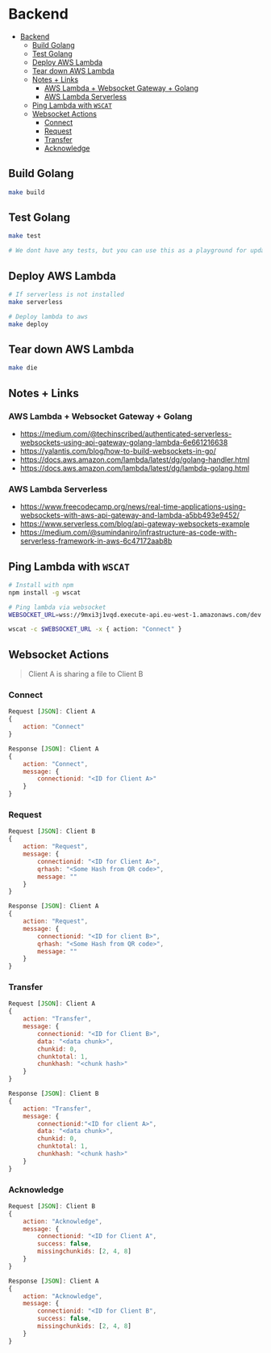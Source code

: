 # Backend

- [Backend](#backend)
  - [Build Golang](#build-golang)
  - [Test Golang](#test-golang)
  - [Deploy AWS Lambda](#deploy-aws-lambda)
  - [Tear down AWS Lambda](#tear-down-aws-lambda)
  - [Notes + Links](#notes--links)
    - [AWS Lambda + Websocket Gateway + Golang](#aws-lambda--websocket-gateway--golang)
    - [AWS Lambda Serverless](#aws-lambda-serverless)
  - [Ping Lambda with `WSCAT`](#ping-lambda-with-wscat)
  - [Websocket Actions](#websocket-actions)
    - [Connect](#connect)
    - [Request](#request)
    - [Transfer](#transfer)
    - [Acknowledge](#acknowledge)
  
## Build Golang

```bash
make build
```

## Test Golang

```bash
make test

# We dont have any tests, but you can use this as a playground for updates
```

## Deploy AWS Lambda

```bash
# If serverless is not installed
make serverless

# Deploy lambda to aws
make deploy
```

## Tear down AWS Lambda

```bash
make die
```

## Notes + Links

### AWS Lambda + Websocket Gateway + Golang

- <https://medium.com/@techinscribed/authenticated-serverless-websockets-using-api-gateway-golang-lambda-6e661216638>
- <https://yalantis.com/blog/how-to-build-websockets-in-go/>
- <https://docs.aws.amazon.com/lambda/latest/dg/golang-handler.html>
- <https://docs.aws.amazon.com/lambda/latest/dg/lambda-golang.html>

### AWS Lambda Serverless

- <https://www.freecodecamp.org/news/real-time-applications-using-websockets-with-aws-api-gateway-and-lambda-a5bb493e9452/>
- <https://www.serverless.com/blog/api-gateway-websockets-example>
- <https://medium.com/@sumindaniro/infrastructure-as-code-with-serverless-framework-in-aws-6c47172aab8b>

## Ping Lambda with `WSCAT`

```bash
# Install with npm
npm install -g wscat

# Ping lambda via websocket
WEBSOCKET_URL=wss://9mxi3j1vqd.execute-api.eu-west-1.amazonaws.com/dev

wscat -c $WEBSOCKET_URL -x { action: "Connect" }
```

## Websocket Actions
> Client A is sharing a file to Client B

### Connect
```Javascript
Request [JSON]: Client A
{ 
    action: "Connect"
}

Response [JSON]: Client A
{
    action: "Connect",
    message: {
        connectionid: "<ID for Client A>"
    }
}
```
### Request
```Javascript
Request [JSON]: Client B
{
    action: "Request",
    message: {
        connectionid: "<ID for Client A>",
        qrhash: "<Some Hash from QR code>",
        message: ""
    }
}

Response [JSON]: Client A
{
    action: "Request",
    message: {
        connectionid: "<ID for client B>",
        qrhash: "<Some Hash from QR code>",
        message: ""
    }
}
```
### Transfer
```Javascript
Request [JSON]: Client A
{
    action: "Transfer",
    message: {
        connectionid: "<ID for Client B>",
        data: "<data chunk>",
        chunkid: 0,
        chunktotal: 1,
        chunkhash: "<chunk hash>"
    }
}

Response [JSON]: Client B
{
    action: "Transfer",
    message: {
        connectionid:"<ID for client A>",
        data: "<data chunk>",
        chunkid: 0,
        chunktotal: 1,
        chunkhash: "<chunk hash>"
    }
}
```
### Acknowledge
```Javascript
Request [JSON]: Client B
{
    action: "Acknowledge",
    message: {
        connectionid: "<ID for Client A",
        success: false,
        missingchunkids: [2, 4, 8]
    }
}

Response [JSON]: Client A
{
    action: "Acknowledge",
    message: {
        connectionid: "<ID for Client B",
        success: false,
        missingchunkids: [2, 4, 8]
    }
}
```
